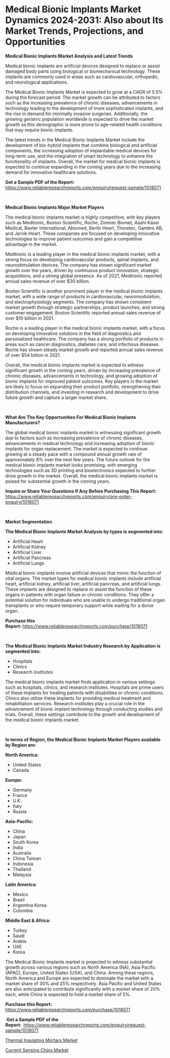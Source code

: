 <p><h1>Medical Bionic Implants Market Dynamics 2024-2031: Also about Its Market Trends, Projections, and Opportunities</h1></p><p><strong>Medical Bionic Implants Market Analysis and Latest Trends</strong></p>
<p><p>Medical bionic implants are artificial devices designed to replace or assist damaged body parts using biological or biomechanical technology. These implants are commonly used in areas such as cardiovascular, orthopedic, and neurological applications.</p><p>The Medical Bionic Implants Market is expected to grow at a CAGR of 5.5% during the forecast period. The market growth can be attributed to factors such as the increasing prevalence of chronic diseases, advancements in technology leading to the development of more sophisticated implants, and the rise in demand for minimally invasive surgeries. Additionally, the growing geriatric population worldwide is expected to drive the market growth as this demographic is more prone to age-related health conditions that may require bionic implants.</p><p>The latest trends in the Medical Bionic Implants Market include the development of bio-hybrid implants that combine biological and artificial components, the increasing adoption of implantable medical devices for long-term use, and the integration of smart technology to enhance the functionality of implants. Overall, the market for medical bionic implants is expected to continue expanding in the coming years due to the increasing demand for innovative healthcare solutions.</p></p>
<p><strong>Get a Sample PDF of the Report:&nbsp;</strong> <a href="https://www.reliableresearchreports.com/enquiry/request-sample/1018071">https://www.reliableresearchreports.com/enquiry/request-sample/1018071</a></p>
<p>&nbsp;</p>
<p><strong>Medical Bionic Implants Major Market Players</strong></p>
<p><p>The medical bionic implants market is highly competitive, with key players such as Medtronic, Boston Scientific, Roche, Zimmer Biomet, Asahi Kasei Medical, Baxter International, Abiomed, Berlin Heart, Thoratec, Gambro AB, and Jarvik Heart. These companies are focused on developing innovative technologies to improve patient outcomes and gain a competitive advantage in the market.</p><p>Medtronic is a leading player in the medical bionic implants market, with a strong focus on developing cardiovascular products, spinal implants, and neurostimulation devices. The company has shown significant market growth over the years, driven by continuous product innovation, strategic acquisitions, and a strong global presence. As of 2021, Medtronic reported annual sales revenue of over $30 billion.</p><p>Boston Scientific is another prominent player in the medical bionic implants market, with a wide range of products in cardiovascular, neuromodulation, and electrophysiology segments. The company has shown consistent market growth through strategic partnerships, product launches, and strong customer engagement. Boston Scientific reported annual sales revenue of over $10 billion in 2021.</p><p>Roche is a leading player in the medical bionic implants market, with a focus on developing innovative solutions in the field of diagnostics and personalized healthcare. The company has a strong portfolio of products in areas such as cancer diagnostics, diabetes care, and infectious diseases. Roche has shown steady market growth and reported annual sales revenue of over $54 billion in 2021.</p><p>Overall, the medical bionic implants market is expected to witness significant growth in the coming years, driven by increasing prevalence of chronic diseases, advancements in technology, and growing adoption of bionic implants for improved patient outcomes. Key players in the market are likely to focus on expanding their product portfolio, strengthening their distribution channels, and investing in research and development to drive future growth and capture a larger market share.</p></p>
<p>&nbsp;</p>
<p><strong>What Are The Key Opportunities For Medical Bionic Implants Manufacturers?</strong></p>
<p><p>The global medical bionic implants market is witnessing significant growth due to factors such as increasing prevalence of chronic diseases, advancements in medical technology and increasing adoption of bionic implants for organ replacement. The market is expected to continue growing at a steady pace with a compound annual growth rate of approximately 8% over the next few years. The future outlook for the medical bionic implants market looks promising, with emerging technologies such as 3D printing and bioelectronics expected to further drive growth in the market. Overall, the medical bionic implants market is poised for substantial growth in the coming years.</p></p>
<p><strong>Inquire or Share Your Questions If Any Before Purchasing This Report:</strong> <a href="https://www.reliableresearchreports.com/enquiry/pre-order-enquiry/1018071">https://www.reliableresearchreports.com/enquiry/pre-order-enquiry/1018071</a></p>
<p>&nbsp;</p>
<p><strong>Market Segmentation</strong></p>
<p><strong>The Medical Bionic Implants Market Analysis by types is segmented into:</strong></p>
<p><ul><li>Artificial Heart</li><li>Artificial Kidney</li><li>Artificial Liver</li><li>Artificial Pancreas</li><li>Artificial Lungs</li></ul></p>
<p><p>Medical bionic implants involve artificial devices that mimic the function of vital organs. The market types for medical bionic implants include artificial heart, artificial kidney, artificial liver, artificial pancreas, and artificial lungs. These implants are designed to replace or assist the function of these organs in patients with organ failure or chronic conditions. They offer a potential solution for individuals who are unable to undergo traditional organ transplants or who require temporary support while waiting for a donor organ.</p></p>
<p><strong>Purchase this Report:&nbsp;</strong><a href="https://www.reliableresearchreports.com/purchase/1018071">https://www.reliableresearchreports.com/purchase/1018071</a></p>
<p>&nbsp;</p>
<p><strong>The Medical Bionic Implants Market Industry Research by Application is segmented into:</strong></p>
<p><ul><li>Hospitals</li><li>Clinics</li><li>Research Institutes</li></ul></p>
<p><p>The medical bionic implants market finds application in various settings such as hospitals, clinics, and research institutes. Hospitals are prime users of these implants for treating patients with disabilities or chronic conditions. Clinics also utilize these implants for providing medical treatment and rehabilitation services. Research institutes play a crucial role in the advancement of bionic implant technology through conducting studies and trials. Overall, these settings contribute to the growth and development of the medical bionic implants market.</p></p>
<p>&nbsp;</p>
<p><strong>In terms of Region, the Medical Bionic Implants Market Players available by Region are:</strong></p>
<p>
    <p> <strong> North America: </strong>
        <ul>
            <li>United States</li>
            <li>Canada</li>
        </ul>
        </p> 
    <p> <strong> Europe: </strong>
        <ul>
            <li>Germany</li>
            <li>France</li>
            <li>U.K.</li>
            <li>Italy</li>
            <li>Russia</li>
        </ul>
        </p> 
    <p> <strong> Asia-Pacific: </strong>
        <ul>
            <li>China</li>
            <li>Japan</li>
            <li>South Korea</li>
            <li>India</li>
            <li>Australia</li>
            <li>China Taiwan</li>
            <li>Indonesia</li>
            <li>Thailand</li>
            <li>Malaysia</li>
        </ul>
        </p> 
    <p> <strong> Latin America: </strong>
        <ul>
            <li>Mexico</li>
            <li>Brazil</li>
            <li>Argentina Korea</li>
            <li>Colombia</li>
        </ul>
        </p> 
    <p> <strong> Middle East & Africa: </strong>
        <ul>
            <li>Turkey</li>
            <li>Saudi</li>
            <li>Arabia</li>
            <li>UAE</li>
            <li>Korea</li>
        </ul>
    </p>
    </p>
<p><p>The Medical Bionic Implants market is projected to witness substantial growth across various regions such as North America (NA), Asia Pacific (APAC), Europe, United States (USA), and China. Among these regions, North America and Europe are expected to dominate the market with a market share of 30% and 25% respectively. Asia Pacific and United States are also anticipated to contribute significantly with a market share of 20% each, while China is expected to hold a market share of 5%.</p></p>
<p><strong>Purchase this Report: </strong><a href="https://www.reliableresearchreports.com/purchase/1018071">https://www.reliableresearchreports.com/purchase/1018071</a></p>
<p>&nbsp;<strong>Get a Sample PDF of the Report:&nbsp;&nbsp;</strong><a href="https://www.reliableresearchreports.com/enquiry/request-sample/1018071">https://www.reliableresearchreports.com/enquiry/request-sample/1018071</a></p>
<p><strong></strong></p>
<p><p><a href="https://issuu.com/reportprime-2/docs/thermal-insulating-mortars-market-size-2030.pptx">Thermal Insulating Mortars Market</a></p><p><a href="https://issuu.com/reportprime-2/docs/current-sensing-chips-market-size-2030.pptx">Current Sensing Chips Market</a></p></p>